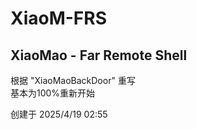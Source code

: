 # XiaoM-FRS

## XiaoMao - Far Remote Shell

根据 "XiaoMaoBackDoor" 重写  
基本为100%重新开始  

创建于 2025/4/19 02:55